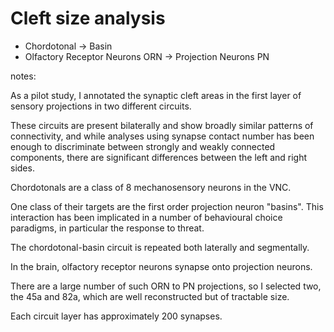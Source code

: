 # Cleft size analysis

- Chordotonal &rarr; Basin
- Olfactory Receptor Neurons ORN &rarr; Projection Neurons PN

notes:

As a pilot study, I annotated the synaptic cleft areas in the first
layer of sensory projections in two different circuits.

These circuits are present bilaterally and show broadly similar patterns
of connectivity, and while analyses using synapse contact number has
been enough to discriminate between strongly and weakly connected
components, there are significant differences between the left and right
sides.

Chordotonals are a class of 8 mechanosensory neurons in the VNC.

One class of their targets are the first order projection neuron
"basins". This interaction has been implicated in a number of
behavioural choice paradigms, in particular the response to threat.

The chordotonal-basin circuit is repeated both laterally and segmentally.

In the brain, olfactory receptor neurons synapse onto projection neurons.

There are a large number of such ORN to PN projections, so I selected
two, the 45a and 82a, which are well reconstructed but of tractable
size.

Each circuit layer has approximately 200 synapses.
